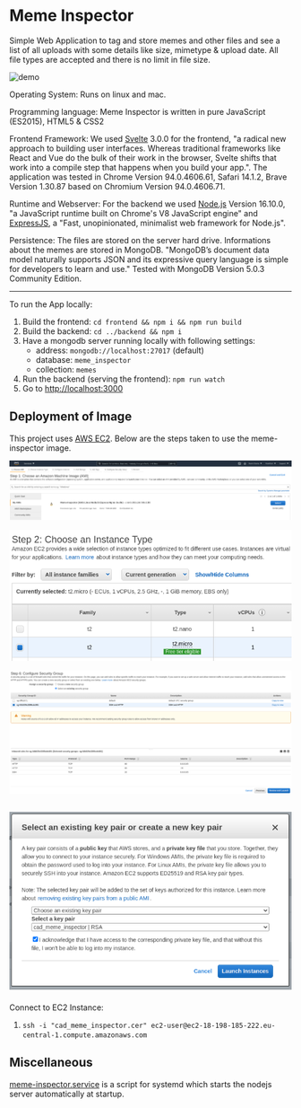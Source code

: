 # Meme Inspector
Simple Web Application to tag and store memes and other files and see a list of all uploads with some details like size, mimetype & upload date. All file types are accepted and there is no limit in file size.

![demo](./docs/demo.gif)

Operating System: Runs on linux and mac.

Programming language: Meme Inspector is written in pure JavaScript (ES2015), HTML5 & CSS2 

Frontend Framework: We used [Svelte](https://svelte.dev/) 3.0.0 for the frontend, "a radical new approach to building user interfaces. Whereas traditional frameworks like React and Vue do the bulk of their work in the browser, Svelte shifts that work into a compile step that happens when you build your app.".
The application was tested in Chrome Version 94.0.4606.61, Safari 14.1.2, Brave Version 1.30.87 based on Chromium Version 94.0.4606.71.

Runtime and Webserver: For the backend we used [Node.js](https://nodejs.org/en/) Version 16.10.0, "a JavaScript runtime built on Chrome's V8 JavaScript engine" and [ExpressJS](https://expressjs.com/), a "Fast, unopinionated, minimalist web framework for Node.js".

Persistence: The files are stored on the server hard drive. Informations about the memes are stored in MongoDB. 
"MongoDB’s document data model naturally supports JSON and its expressive query language is simple for developers to learn and use." Tested with MongoDB Version 5.0.3 Community Edition.

---

To run the App locally:

1. Build the frontend: `cd frontend && npm i && npm run build`
2. Build the backend: `cd ../backend && npm i`
3. Have a mongodb server running locally with following settings:
   - address: `mongodb://localhost:27017` (default)
   - database: `meme_inspector`
   - collection: `memes`
4. Run the backend (serving the frontend): `npm run watch`
5. Go to [http://localhost:3000](http://localhost:3000)

## Deployment of Image
This project uses [AWS EC2](https://eu-central-1.console.aws.amazon.com/ec2/v2/home?region=eu-central-1#Instances:).
Below are the steps taken to use the meme-inspector image.

![Step 1](./docs/screenshot1.png)

![Step 2](./docs/screenshot2.png)

![Step 3](./docs/screenshot3.png)

![Step 4](./docs/screenshot4.png)
---

Connect to EC2 Instance:
1. `ssh -i "cad_meme_inspector.cer" ec2-user@ec2-18-198-185-222.eu-central-1.compute.amazonaws.com`


## Miscellaneous
[meme-inspector.service](./meme-inspector.service) is a script for systemd which starts the nodejs server automatically at startup.